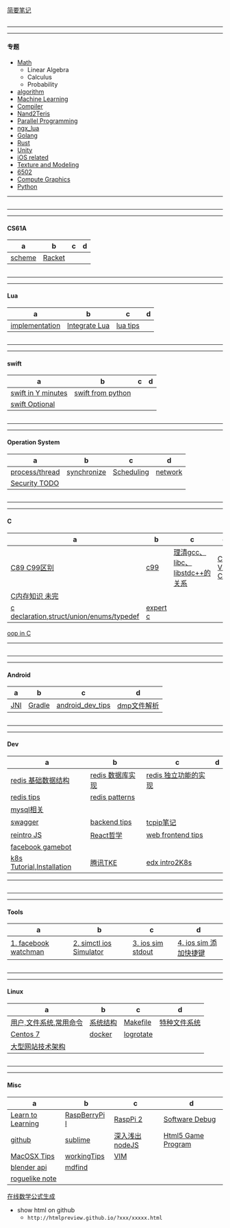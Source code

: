 [简要笔记](dev_notes/note_readme.md)

<h2 id="041d1704a45f737ddaa4380bcf1dfcc7"></h2>

-----
-----

####  专题

 - [Math](dev_notes/math_readme.md) 
    - Linear Algebra
    - Calculus
    - Probability
 - [algorithm](dev_notes/Algorithm_readme.md)
 - [Machine Learning](dev_notes/ML_readme.md)
 - [Compiler](dev_notes/Compiler_readme.md)
 - [Nand2Teris](dev_notes/N2T_readme.md)
 - [Parallel Programming](dev_notes/ParallelProgramming_readme.md)
 - [ngx_lua](dev_notes/ngx_lua/readme.md)
 - [Golang](dev_notes/golang_readme.md)
 - [Rust](dev_notes/rust_readme.md)
 - [Unity](dev_notes/U3D_readme.md)
 - [iOS related](dev_notes/ios/ios_readme.md)
 - [Texture and Modeling](dev_notes/textAndModeling_readme.md)
 - [6502](dev_notes/6502_readme.md)
 - [Compute Graphics](dev_notes/CG_readme.md)
 - [Python](dev_notes/py_readme.md)

---






<h2 id="6967a2c7c19fa61c072a4b0a1072e9c7"></h2>

-----
-----

#### CS61A 

 a | b | c | d
--- | --- | --- | ---
[scheme](dev_notes/CS61A_sp17.md) | [Racket](dev_notes/Racket.md)


<h2 id="0ae9478a1db9d1e2c48efa49eac1c7c6"></h2>

-----
-----

#### Lua

 a | b | c | d
--- | --- | --- | ---
[implementation](dev_notes/LuaSC.md) | [Integrate Lua](dev_notes/luaIntegrate.md) | [lua tips](dev_notes/lua_tips.md) | 


<h2 id="818056dbd7e201243206b9c7cd88481c"></h2>

-----
-----

#### swift

 a | b | c | d
--- | --- | --- | ---
[swift in Y minutes](dev_notes/learnSwiftInYMinutes.md) | [swift from python](dev_notes/swift_from_python.md) |
[swift Optional](dev_notes/swift_optional.md) | 



<h2 id="aac4d78ee7d18636803896f8b8c16aa6"></h2>

-----
-----

#### Operation System 

a | b | c | d
--- | --- | --- | --- 
[process/thread](dev_notes/OS.md) | [synchronize](dev_notes/OS2.md) | [Scheduling](dev_notes/OS3_scheduling.md) | [network](dev_notes/OS_Network_and_Distributed_Systems.md) 
[Security TODO](dev_notes/OS_ProtectionSecurityinDistributedSystems.md) | 


<h2 id="0d61f8370cad1d412f80b84d143e1257"></h2>

-----
-----

#### C

 a | b | c | d
--- | --- | --- | ---
[C89 C99区别](dev_notes/C_C89_vs_C99.md) | [c99](dev_notes/C99.md) | [理清gcc、libc、libstdc++的关系](dev_notes/CLib.md) | [C VS C++](dev_notes/c_vs_c++.md)
[C内存知识 未完](dev_notes/c_memory.md) | 
[c declaration,struct/union/enums/typedef](dev_notes/c_declaration.md) | [expert c](dev_notes/expert_c.md) | 

[oop in C](https://www.cs.rit.edu/~ats/books/ooc.pdf)


---
<h2 id="e84e30b9390cdb64db6db2c9ab87846d"></h2>

-----
-----

#### Android

 a | b | c | d
--- | --- | --- | ---
[JNI](dev_notes/JNI.md) | [Gradle](dev_notes/gradle_notes.md) | [android_dev_tips](dev_notes/android_dev_tips.md) | [dmp文件解析](dev_notes/android_dmp.md)



<h2 id="55f37d1fd483f6a85379640fe51aafa8"></h2>

-----
-----

#### Dev

 a | b | c | d
--- | --- | --- | ---
[redis 基础数据结构](dev_notes/redis.md) | [redis 数据库实现](dev_notes/redis2.md) | [redis 独立功能的实现](dev_notes/redis3.md) | 
[redis tips](dev_notes/redis_tips.md) | [redis patterns](dev_notes/redis_pattern.md) | 
[mysql相关](dev_notes/mysql.md) |
[swagger](dev_notes/swagger.md) |  [backend tips](dev_notes/backend_tips.md) |  [tcpip笔记](dev_notes/tcpip.md) | 
[reintro JS](dev_notes/reintro_JS.md) | [React哲学](dev_notes/react_philosophy.md)  |  [web frontend tips](dev_notes/web_frontend_note.md) | 
[facebook gamebot](dev_notes/createFBapp.md) | 
[k8s Tutorial,Installation](dev_notes/kuberneters.md) | [腾讯TKE](dev_notes/TencentK8sEngine.md) | [edx intro2K8s](dev_notes/intro2K8s.md) | 




---
<h2 id="8625e1de7be14c39b1d14dc03d822497"></h2>

-----
-----

#### Tools

 a | b | c | d
--- | --- | --- | ---
[1. facebook watchman ](dev_notes/TOOL_watchman.md)   |    [2. simctl ios Simulator ](dev_notes/TOOL_simctl_iOS_simulator.md)   | [3. ios sim stdout ](dev_notes/TOOL_ios_sim_stdout_redirect.md)   | [4. ios sim 添加快捷键](dev_notes/TOOL_ios_sim_shortcut_key.md)



<h2 id="edc9f0a5a5d57797bf68e37364743831"></h2>

-----
-----

#### Linux

 a | b | c | d
--- | --- | --- | ---
[用户,文件系统,常用命令](dev_notes/Linux_fan.md) | [系统结构](dev_notes/Linux_fan3.md) | [Makefile](dev_notes/Linux_fan8.md) | [特种文件系统](dev_notes/Linux_fan9.md)
[Centos 7](dev_notes/Centos7.md) | [docker](dev_notes/docker.md)  | [logrotate](dev_notes/linux_logrotate.md)
[大型网站技术架构](dev_notes/WebArchitecture.md) | 


<h2 id="74248c725e00bf9fe04df4e35b249a19"></h2>

-----
-----

#### Misc 

 a | b | c | d
--- | --- | --- | ---
[Learn to Learning](dev_notes/Learn2Learning.md) | [RaspBerryPi I](dev_notes/RaspberryPi_I.md) | [RaspPi 2](dev_notes/RASPI_2.md) | [Software Debug](dev_notes/SoftwareDebugging.md) 
[github](dev_notes/github.md) | [sublime](dev_notes/sublime.md)   | [深入浅出nodeJS](dev_notes/深入浅出nodeJS.md)	| [Html5 Game Program](dev_notes/Html5GameProgramming.md)
[MacOSX Tips](dev_notes/MacOSX_Tips.md) | [workingTips](dev_notes/workingTips.md)	|  [VIM](dev_notes/vim.md) |
[blender api](dev_notes/blender.md) | [mdfind](dev_notes/mdfind.md) | 
[roguelike note](dev_notes/roguelike_note.md) | 


[在线数学公式生成](http://codecogs.com/latex/eqneditor.php)

 - show html on github
    - `http://htmlpreview.github.io/?xxx/xxxxx.html`


